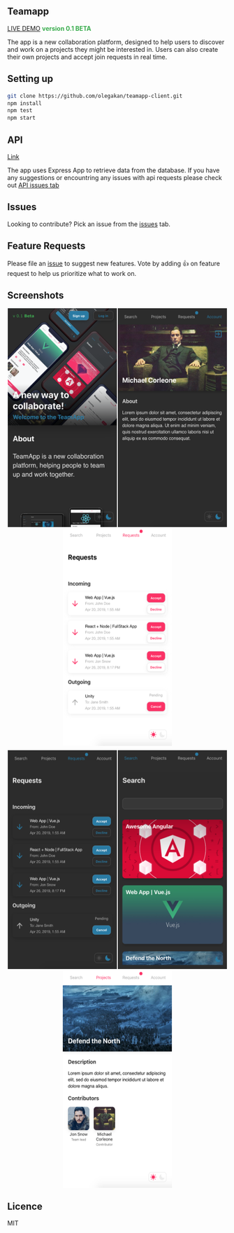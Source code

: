 ## Teamapp 
[LIVE DEMO](https://projects-app.olegakan5326.now.sh/)
<strong style='color: #3AAD4E'>version 0.1 BETA</strong>

The app is a new collaboration platform, designed to help users to discover and work on a projects they might be interested in. Users can also create their own projects and accept join requests in real time.

## Setting up

```sh
git clone https://github.com/olegakan/teamapp-client.git
npm install
npm test
npm start
```

## API
[Link](https://github.com/olegakan/teamapp-server)

The app uses Express App to retrieve data from the database. 
If you have any suggestions or encountring any issues with api requests please check out [API issues tab](https://github.com/olegakan/teamapp-server/issues)

## Issues

Looking to contribute? Pick an issue from the [issues](https://github.com/olegakan/teamapp-client/issues) tab.

## Feature Requests

Please file an [issue](https://github.com/olegakan/teamapp-client/issues) to suggest new features. Vote by adding 👍 on feature request to help us prioritize what to work on.

## Screenshots

<div style='
  display: flex;
  justify-content: space-around;
  flex-wrap: wrap;
'>
  <img src='./readme/img_1.png' alt='landing page' width='250' height='500'/>
  <img src='./readme/img_6.png' alt='requests page' width='250' height='500'/>
  <img src='./readme/img_2.png' alt='search page' width='250' height='500'/>
</div>
<div style='
  display: flex;
  justify-content: space-around;
  flex-wrap: wrap;
  margin-top: 10px;
'>
  <img src='./readme/img_5.png' alt='project page' width='250' height='500'/>
  <img src='./readme/img_3.png' alt='account page' width='250' height='500'/>
  <img src='./readme/img_4.png' alt='signup page' width='250' height='500'/>
</div>

## Licence

MIT